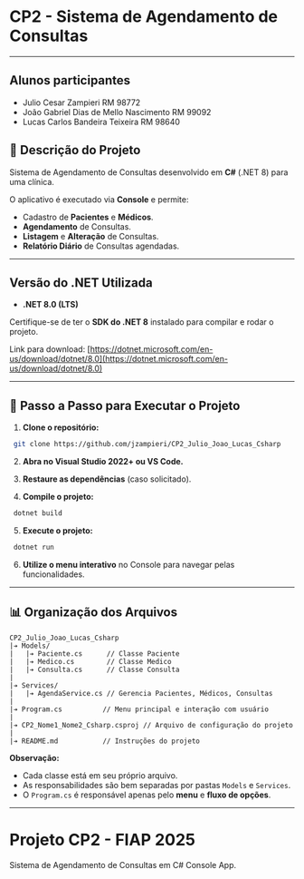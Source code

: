 # CP2 - Sistema de Agendamento de Consultas

---

## Alunos participantes
- Julio Cesar Zampieri RM 98772
- João Gabriel Dias de Mello Nascimento RM 99092
- Lucas Carlos Bandeira Teixeira RM 98640

## 📄 Descrição do Projeto
Sistema de Agendamento de Consultas desenvolvido em **C#** (.NET 8) para uma clínica.

O aplicativo é executado via **Console** e permite:
- Cadastro de **Pacientes** e **Médicos**.
- **Agendamento** de Consultas.
- **Listagem** e **Alteração** de Consultas.
- **Relatório Diário** de Consultas agendadas.

---

## Versão do .NET Utilizada
- **.NET 8.0 (LTS)**

Certifique-se de ter o **SDK do .NET 8** instalado para compilar e rodar o projeto.

Link para download: [https://dotnet.microsoft.com/en-us/download/dotnet/8.0](https://dotnet.microsoft.com/en-us/download/dotnet/8.0)

---

## 📜 Passo a Passo para Executar o Projeto

1. **Clone o repositório:**
```bash
 git clone https://github.com/jzampieri/CP2_Julio_Joao_Lucas_Csharp
```

2. **Abra no Visual Studio 2022+ ou VS Code.**

3. **Restaure as dependências** (caso solicitado).

4. **Compile o projeto:**
```bash
 dotnet build
```

5. **Execute o projeto:**
```bash
 dotnet run
```

6. **Utilize o menu interativo** no Console para navegar pelas funcionalidades.

---

## 📊 Organização dos Arquivos

```plaintext
CP2_Julio_Joao_Lucas_Csharp
|➔ Models/
|   |➔ Paciente.cs      // Classe Paciente
|   |➔ Medico.cs        // Classe Medico
|   |➔ Consulta.cs      // Classe Consulta
|
|➔ Services/
|   |➔ AgendaService.cs // Gerencia Pacientes, Médicos, Consultas
|
|➔ Program.cs          // Menu principal e interação com usuário
|
|➔ CP2_Nome1_Nome2_Csharp.csproj // Arquivo de configuração do projeto
|
|➔ README.md           // Instruções do projeto
```

**Observação:**
- Cada classe está em seu próprio arquivo.
- As responsabilidades são bem separadas por pastas `Models` e `Services`.
- O `Program.cs` é responsável apenas pelo **menu** e **fluxo de opções**.

---

# Projeto CP2 - FIAP 2025
Sistema de Agendamento de Consultas em C# Console App.

